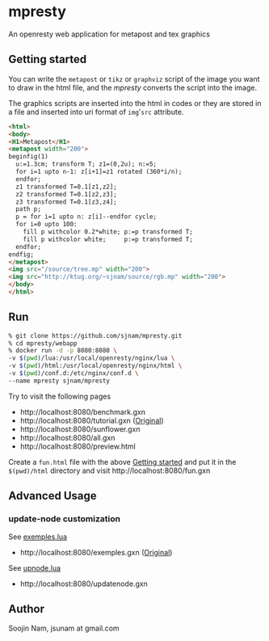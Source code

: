 mpresty
==================
An openresty web application for metapost and tex graphics

Getting started
---------------
You can write the `metapost` or `tikz` or `graphviz` script of the image you
want to draw in the html file, and the _mpresty_ converts the script into the
image.

The graphics scripts are inserted into the html in codes or they are stored in
a file and inserted into uri format of `img`'`src` attribute.

````html
<html>
<body>
<H1>Metapost</H1>
<metapost width="200">
beginfig(1)
  u:=1.3cm; transform T; z1=(0,2u); n:=5;
  for i=1 upto n-1: z[i+1]=z1 rotated (360*i/n);
  endfor;
  z1 transformed T=0.1[z1,z2];
  z2 transformed T=0.1[z2,z3];
  z3 transformed T=0.1[z3,z4];
  path p;
  p = for i=1 upto n: z[i]--endfor cycle;
  for i=0 upto 100:
    fill p withcolor 0.2*white; p:=p transformed T;
    fill p withcolor white;     p:=p transformed T;
  endfor;
endfig;
</metapost>
<img src="/source/tree.mp" width="200">
<img src="http://ktug.org/~sjnam/source/rgb.mp" width="200">
</body>
</html>
````

Run
---
```bash
% git clone https://github.com/sjnam/mpresty.git
% cd mpresty/webapp
% docker run -d -p 8080:8080 \
-v $(pwd)/lua:/usr/local/openresty/nginx/lua \
-v $(pwd)/html:/usr/local/openresty/nginx/html \
-v $(pwd)/conf.d:/etc/nginx/conf.d \
--name mpresty sjnam/mpresty
```

Try to visit the following pages
- http://localhost:8080/benchmark.gxn
- http://localhost:8080/tutorial.gxn
([Original](http://www.ursoswald.ch/metapost/tutorial.html))
- http://localhost:8080/sunflower.gxn
- http://localhost:8080/all.gxn
- http://localhost:8080/preview.html

Create a `fun.html` file with the above [Getting started](#getting-started) and
put it in the `$(pwd)/html` directory and visit http://localhost:8080/fun.gxn

Advanced Usage
--------------
### update-node customization
See [exemples.lua](https://github.com/sjnam/mpresty/blob/master/sample/lua/exemples.lua)
- http://localhost:8080/exemples.gxn ([Original](https://tex.loria.fr/prod-graph/zoonekynd/metapost/metapost.html))

See [upnode.lua](https://github.com/sjnam/mpresty/blob/master/sample/lua/upnode.lua)
- http://localhost:8080/updatenode.gxn

Author
------
Soojin Nam, jsunam at gmail.com

